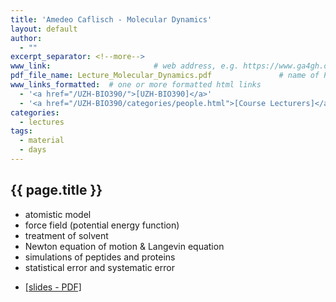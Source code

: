 ```yaml
---
title: 'Amedeo Caflisch - Molecular Dynamics'
layout: default
author:
  - ""
excerpt_separator: <!--more-->
www_link: 						# web address, e.g. https://www.ga4gh.org; auto-linked
pdf_file_name: Lecture_Molecular_Dynamics.pdf				# name of PDF (no path) somewhere in "assets"; auto-linked
www_links_formatted:  # one or more formatted html links
  - '<a href="/UZH-BIO390/">[UZH-BIO390]</a>'
  - '<a href="/UZH-BIO390/categories/people.html">[Course Lecturers]</a>'
categories:
  - lectures
tags:
  - material
  - days
---
```


## {{ page.title }}

* atomistic model
* force field (potential energy function)
* treatment of solvent
* Newton equation of motion & Langevin equation
* simulations of peptides and proteins
* statistical error and systematic error

<!--more-->

* [[slides - PDF]](/UZH-BIO390/course-material/Lecture_Molecular_Dynamics.pdf)
